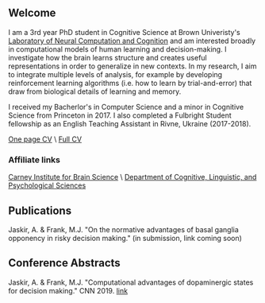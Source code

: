 ## Welcome

I am a 3rd year PhD student in Cognitive Science at Brown Univeristy's [Laboratory of Neural Computation and Cognition](https://www.lnccbrown.com/) and am interested broadly in computational models of human learning and decision-making. I investigate how the brain learns structure and creates useful representations in order to generalize in new contexts.  In my research, I aim to integrate multiple levels of analysis, for example by developing reinforcement learning algorithms (i.e. how to learn by trial-and-error) that draw from biological details of learning and memory.

I received my Bacherlor's in Computer Science and a minor in Cognitive Science from Princeton in 2017. I also completed a Fulbright Student fellowship as an English Teaching Assistant in Rivne, Ukraine (2017-2018). 

[One page CV](/files/Jaskir_CV_onepage.pdf) \\
[Full CV](/files/Jaskir_CV.pdf)

### Affiliate links
[Carney Institute for Brain Science](https://www.brown.edu/carney/node/1) \\
[Department of Cognitive, Linguistic, and Psychological Sciences](https://www.brown.edu/academics/cognitive-linguistic-psychological-sciences/home)

## Publications

Jaskir, A. & Frank, M.J. 	"On the normative advantages of basal ganglia opponency in risky decision making." (in submission, link coming soon)

## Conference Abstracts

Jaskir, A. & Frank, M.J. 	"Computational advantages of dopaminergic states for decision making." CNN 2019. [link](https://ccneuro.org/2019/Papers/ViewPapers.asp?PaperNum=1390)
